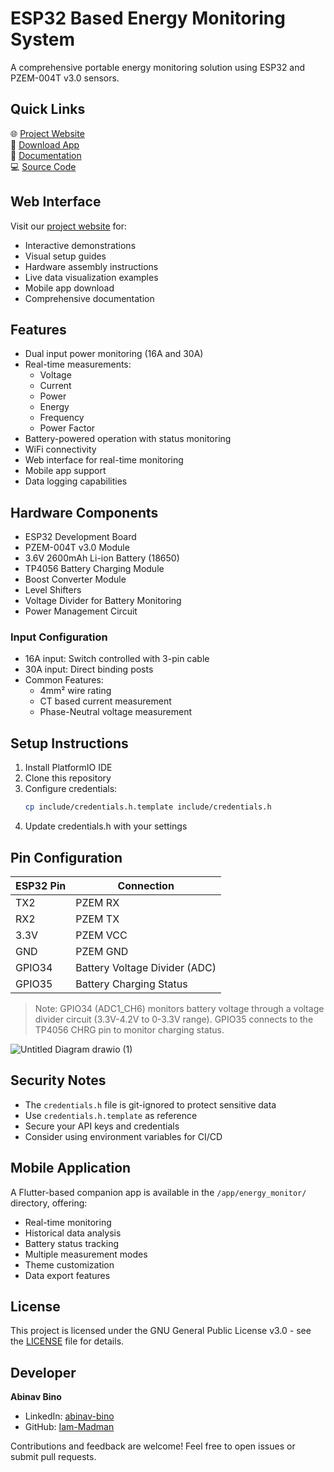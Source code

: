 # ESP32 Based Energy Monitoring System

A comprehensive portable energy monitoring solution using ESP32 and PZEM-004T v3.0 sensors.

## Quick Links

🌐 [Project Website](https://energy-monitor-esp32.web.app/)  
📱 [Download App](https://github.com/Iam-Madman/esp32-energy-monitor/releases/download/v1.0.0/energy_monitor_esp32.apk)  
📖 [Documentation](https://github.com/Iam-Madman/esp32-energy-monitor/wiki)  
💻 [Source Code](https://github.com/Iam-Madman/esp32-energy-monitor)

## Web Interface

Visit our [project website](https://energy-monitor-esp32.web.app/) for:
- Interactive demonstrations
- Visual setup guides
- Hardware assembly instructions
- Live data visualization examples
- Mobile app download
- Comprehensive documentation

## Features

- Dual input power monitoring (16A and 30A)
- Real-time measurements:
  - Voltage
  - Current
  - Power
  - Energy
  - Frequency
  - Power Factor
- Battery-powered operation with status monitoring
- WiFi connectivity
- Web interface for real-time monitoring
- Mobile app support
- Data logging capabilities

## Hardware Components

- ESP32 Development Board
- PZEM-004T v3.0 Module
- 3.6V 2600mAh Li-ion Battery (18650)
- TP4056 Battery Charging Module
- Boost Converter Module
- Level Shifters
- Voltage Divider for Battery Monitoring
- Power Management Circuit

### Input Configuration
- 16A input: Switch controlled with 3-pin cable
- 30A input: Direct binding posts
- Common Features:
  - 4mm² wire rating
  - CT based current measurement
  - Phase-Neutral voltage measurement

## Setup Instructions

1. Install PlatformIO IDE
2. Clone this repository
3. Configure credentials:
   ```bash
   cp include/credentials.h.template include/credentials.h
   ```
4. Update credentials.h with your settings

## Pin Configuration

| ESP32 Pin | Connection |
|-----------|------------|
| TX2       | PZEM RX   |
| RX2       | PZEM TX   |
| 3.3V      | PZEM VCC  |
| GND       | PZEM GND  |
| GPIO34    | Battery Voltage Divider (ADC) |
| GPIO35    | Battery Charging Status |

> Note: GPIO34 (ADC1_CH6) monitors battery voltage through a voltage divider circuit (3.3V-4.2V to 0-3.3V range).
> GPIO35 connects to the TP4056 CHRG pin to monitor charging status.

![Untitled Diagram drawio (1)](https://github.com/user-attachments/assets/713d54ae-8ab1-43db-aa85-920dc5effde7)


## Security Notes

- The `credentials.h` file is git-ignored to protect sensitive data
- Use `credentials.h.template` as reference
- Secure your API keys and credentials
- Consider using environment variables for CI/CD

## Mobile Application

A Flutter-based companion app is available in the `/app/energy_monitor/` directory, offering:
- Real-time monitoring
- Historical data analysis
- Battery status tracking
- Multiple measurement modes
- Theme customization
- Data export features

## License


This project is licensed under the GNU General Public License v3.0 - see the [LICENSE](LICENSE) file for details.

## Developer

**Abinav Bino**
- LinkedIn: [abinav-bino](https://www.linkedin.com/in/abinav-bino/)
- GitHub: [Iam-Madman](https://github.com/Iam-Madman)

Contributions and feedback are welcome! Feel free to open issues or submit pull requests.
